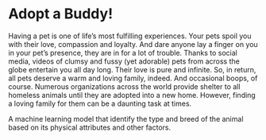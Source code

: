 # Adopt a Buddy!

Having a pet is one of life’s most fulfilling experiences. Your pets spoil you with their love, compassion and loyalty. And dare anyone lay a finger on you in your pet’s presence, they are in for a lot of trouble. Thanks to social media, videos of clumsy and fussy (yet adorable) pets from across the globe entertain you all day long. Their love is pure and infinite. So, in return, all pets deserve a warm and loving family, indeed. And occasional boops, of course. Numerous organizations across the world provide shelter to all homeless animals until they are adopted into a new home. However, finding a loving family for them can be a daunting task at times.

A machine learning model that identify the type and breed of the animal based on its physical attributes and other factors.
